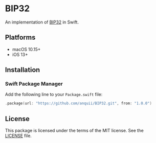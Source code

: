 # BIP32

An implementation of [BIP32](https://github.com/bitcoin/bips/blob/master/bip-0032.mediawiki) in Swift.

## Platforms
- macOS 10.15+
- iOS 13+

## Installation

### Swift Package Manager

Add the following line to your `Package.swift` file:
```swift
.package(url: "https://github.com/anquii/BIP32.git", from: "1.0.0")
```

## License

This package is licensed under the terms of the MIT license. See the [LICENSE](LICENSE) file.
